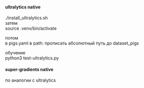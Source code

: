#### ultralytics native
./install_ultralytics.sh </br>
затем </br>
source .venv/bin/activate </br>

потом </br>
в pigs.yaml в path: прописать абсолютный путь до dataset_pigs </br>

обучение </br>
python3 test-ultralytics.py </br>

#### super-gradients native
по аналогии с ultralytics </br>
